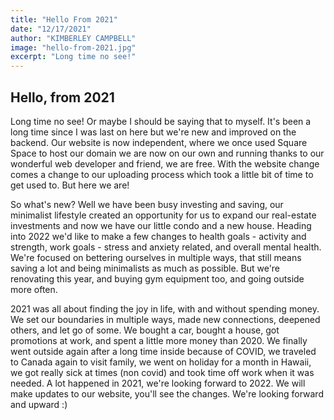 ```yaml
---
title: "Hello From 2021"
date: "12/17/2021"
author: "KIMBERLEY CAMPBELL"
image: "hello-from-2021.jpg"
excerpt: "Long time no see!"
---
```


## Hello, from 2021 

Long time no see! Or maybe I should be saying that to myself. It's been a long time since I was last on here but we're new and improved on the backend. Our website is now independent, where we once used Square Space to host our domain we are now on our own and running thanks to our wonderful web developer and friend, we are free. With the website change comes a change to our uploading process which took a little bit of time to get used to. But here we are! 

So what's new? Well we have been busy investing and saving, our minimalist lifestyle created an opportunity for us to expand our real-estate investments and now we have our little condo and a new house. Heading into 2022 we'd like to make a few changes to health goals - activity and strength, work goals - stress and anxiety related, and overall mental health. We're focused on bettering ourselves in multiple ways, that still means saving a lot and being minimalists as much as possible. But we're renovating this year, and buying gym equipment too, and going outside more often. 

2021 was all about finding the joy in life, with and without spending money. We set our boundaries in multiple ways, made new connections, deepened others, and let go of some. We bought a car, bought a house, got promotions at work, and spent a little more money than 2020. We finally went outside again after a long time inside because of COVID, we traveled to Canada again to visit family, we went on holiday for a month in Hawaii, we got really sick at times (non covid) and took time off work when it was needed. A lot happened in 2021, we're looking forward to 2022. We will make updates to our website, you'll see the changes. We're looking forward and upward :) 


